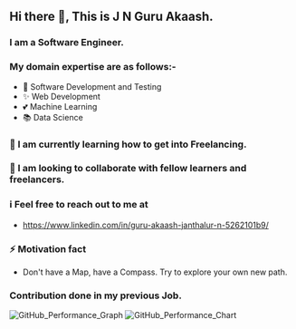 ## Hi there 👋, This is J N Guru Akaash.

<!--
**guruakaashjn/guruakaashjn** is a ✨ _special_ ✨ repository because its `README.md` (this file) appears on your GitHub profile.
Here are some ideas to get you started:
- 🔭 I’m currently working on ...
- 🌱 I’m currently learning ...
- 👯 I’m looking to collaborate on ...
- 🤔 I’m looking for help with ...
- 💬 Ask me about ...
- 📫 How to reach me: ...
- 😄 Pronouns: ...
- ⚡ Fun fact: ...
-->

### I am a Software Engineer.

### My domain expertise are as follows:-

- 💖 Software Development and Testing
- ✨ Web Development
- 💕 Machine Learning
- 📚 Data Science

### 🌱 I am currently learning how to get into Freelancing.
### 👯 I am looking to collaborate with fellow learners and freelancers.

### ℹ Feel free to reach out to me at
- https://www.linkedin.com/in/guru-akaash-janthalur-n-5262101b9/

### ⚡ Motivation fact
- Don't have a Map, have a Compass. Try to explore your own new path.

### Contribution done in my previous Job.
![GitHub_Performance_Graph](https://github.com/user-attachments/assets/67b59c8b-a469-4676-8df3-7d468aacf2d5)
![GitHub_Performance_Chart](https://github.com/user-attachments/assets/b3ff6d24-eb4b-4d3b-bd33-21a0d12b1969)


